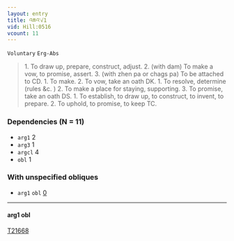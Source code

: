 ```yaml
---
layout: entry
title: འཆའ་√1
vid: Hill:0516
vcount: 11
---
```

`Voluntary` `Erg-Abs`
> 1\.
 To draw up, prepare, construct, adjust\.
 2\.
 (with dam) To make a vow, to promise, assert\.
 3\.
 (with zhen pa or chags pa) To be attached to CD\.
 1\.
 To make\.
 2\.
 To vow, take an oath DK\.
 1\.
 To resolve, determine (rules &c\.
) 2\.
 To make a place for staying, supporting\.
 3\.
 To promise, take an oath DS\.
1\.
 To establish, to draw up, to construct, to invent, to prepare\.
 2\.
 To uphold, to promise, to keep TC\.

### Dependencies (N = 11)
* `arg1` 2
* `arg3` 1
* `argcl` 4
* `obl` 1


### With unspecified obliques
* `arg1` `obl` [0](#arg1-obl)

---


#### <a name='arg1-obl'>arg1 obl</a>

<a target='blank' href='http://tibetanverbs.soas.ac.uk/~badw/#/mdzangs_blun/154a?focus=T21668'>T21668</a>
